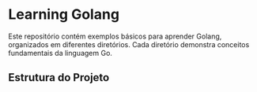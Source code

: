 # Learning Golang

Este repositório contém exemplos básicos para aprender Golang, organizados em diferentes diretórios. Cada diretório demonstra conceitos fundamentais da linguagem Go.

## Estrutura do Projeto
